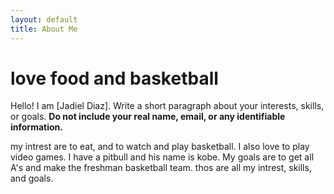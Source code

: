 ```yaml
---
layout: default
title: About Me
---
```

#  love food and basketball
Hello! I am [Jadiel Diaz].
Write a short paragraph about your interests, skills, or goals.
**Do not include your real name, email, or any identifiable information.**
  
 my intrest are to eat, and to watch and play basketball. I also love to play video games. I have a pitbull and his name is kobe. My goals are to get all A's and make the freshman basketball team. thos are all my intrest, skills, and goals.

